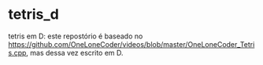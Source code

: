# tetris_d

tetris em D: este repostório é baseado no https://github.com/OneLoneCoder/videos/blob/master/OneLoneCoder_Tetris.cpp, mas dessa vez escrito em D.

